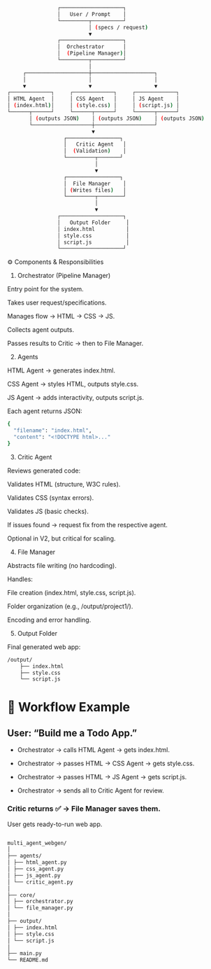 ```bash

                ┌────────────────────┐
                │   User / Prompt    │
                └─────────┬──────────┘
                          │ (specs / request)
                          ▼
                ┌────────────────────┐
                │  Orchestrator      │
                │  (Pipeline Manager)│
                └─────────┬──────────┘
                          │
     ┌────────────────────┼────────────────────┐
     │                    │                    │
     ▼                    ▼                    ▼
┌─────────────┐     ┌─────────────┐     ┌─────────────┐
│ HTML Agent  │     │ CSS Agent   │     │ JS Agent    │
│ (index.html)│     │ (style.css) │     │ (script.js) │
└──────┬──────┘     └──────┬──────┘     └──────┬──────┘
       │ (outputs JSON)    │ (outputs JSON)    │ (outputs JSON)
       └───────────────────┼───────────────────┘
                           ▼
                  ┌─────────────────┐
                  │   Critic Agent   │
                  │  (Validation)    │
                  └─────────┬───────┘
                            │
                            ▼
                  ┌─────────────────┐
                  │  File Manager    │
                  │ (Writes files)   │
                  └─────────┬────────┘
                            │
                            ▼
                ┌────────────────────┐
                │   Output Folder     │
                │ index.html          │
                │ style.css           │
                │ script.js           │
                └────────────────────┘

```



⚙️ Components & Responsibilities
1. Orchestrator (Pipeline Manager)

Entry point for the system.

Takes user request/specifications.

Manages flow → HTML → CSS → JS.

Collects agent outputs.

Passes results to Critic → then to File Manager.

2. Agents

HTML Agent → generates index.html.

CSS Agent → styles HTML, outputs style.css.

JS Agent → adds interactivity, outputs script.js.

Each agent returns JSON:

```bash
{
  "filename": "index.html",
  "content": "<!DOCTYPE html>..."
}
```

3. Critic Agent

Reviews generated code:

Validates HTML (structure, W3C rules).

Validates CSS (syntax errors).

Validates JS (basic checks).

If issues found → request fix from the respective agent.

Optional in V2, but critical for scaling.

4. File Manager

Abstracts file writing (no hardcoding).

Handles:

File creation (index.html, style.css, script.js).

Folder organization (e.g., /output/project1/).

Encoding and error handling.

5. Output Folder

Final generated web app:

```bash
/output/
    ├── index.html
    ├── style.css
    └── script.js
```

# 🚀 Workflow Example

## User: “Build me a Todo App.”

- Orchestrator → calls HTML Agent → gets index.html.

- Orchestrator → passes HTML → CSS Agent → gets style.css.

- Orchestrator → passes HTML → JS Agent → gets script.js.

- Orchestrator → sends all to Critic Agent for review.

### Critic returns ✅ → File Manager saves them.

User gets ready-to-run web app.



```bash

multi_agent_webgen/
│
├── agents/
│ ├── html_agent.py
│ ├── css_agent.py
│ ├── js_agent.py
│ └── critic_agent.py
│
├── core/
│ ├── orchestrator.py
│ └── file_manager.py
│
├── output/
│ ├── index.html
│ ├── style.css
│ └── script.js
│
├── main.py
└── README.md

```